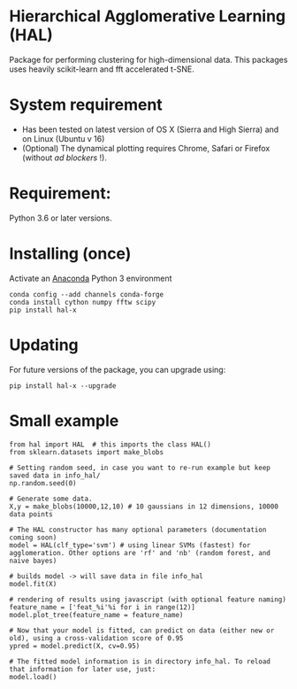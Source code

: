 # Hierarchical Agglomerative Learning (HAL)
Package for performing clustering for high-dimensional data. This packages uses heavily scikit-learn and fft accelerated t-SNE.

# System requirement
* Has been tested on latest version of OS X (Sierra and High Sierra) and on Linux (Ubuntu v 16)
* (Optional) The dynamical plotting requires Chrome, Safari or Firefox (without *ad blockers* !).
# Requirement:
Python 3.6 or later versions.

# Installing (once)
Activate an [Anaconda](https://conda.io/docs/user-guide/tasks/manage-environments.html) Python 3 environment
```
conda config --add channels conda-forge
conda install cython numpy fftw scipy
pip install hal-x
```
# Updating
For future versions of the package, you can upgrade using:
```
pip install hal-x --upgrade
```
# Small example
```
from hal import HAL  # this imports the class HAL() 
from sklearn.datasets import make_blobs

# Setting random seed, in case you want to re-run example but keep saved data in info_hal/ 
np.random.seed(0)

# Generate some data. 
X,y = make_blobs(10000,12,10) # 10 gaussians in 12 dimensions, 10000 data points

# The HAL constructor has many optional parameters (documentation coming soon)
model = HAL(clf_type='svm') # using linear SVMs (fastest) for agglomeration. Other options are 'rf' and 'nb' (random forest, and naive bayes)

# builds model -> will save data in file info_hal
model.fit(X)

# rendering of results using javascript (with optional feature naming)
feature_name = ['feat_%i'%i for i in range(12)]
model.plot_tree(feature_name = feature_name)

# Now that your model is fitted, can predict on data (either new or old), using a cross-validation score of 0.95
ypred = model.predict(X, cv=0.95)

# The fitted model information is in directory info_hal. To reload that information for later use, just:
model.load()
```
